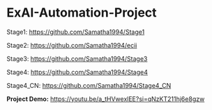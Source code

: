 # ExAI-Automation-Project


Stage1: https://github.com/Samatha1994/Stage1

Stage2: https://github.com/Samatha1994/ecii

Stage3: https://github.com/Samatha1994/Stage3

Stage4: https://github.com/Samatha1994/Stage4

Stage4_CN: https://github.com/Samatha1994/Stage4_CN

**Project Demo:** https://youtu.be/a_tHVwexlEE?si=qNzKT211hj6e8gzw 
